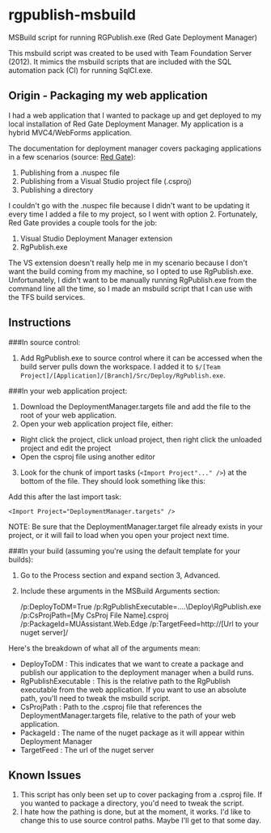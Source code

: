 rgpublish-msbuild
=================

MSBuild script for running RGPublish.exe (Red Gate Deployment Manager)

This msbuild script was created to be used with Team Foundation Server (2012).  It mimics the msbuild scripts that are included with the SQL automation pack (CI) for running SqlCI.exe.


Origin - Packaging my web application
-------------------------------------

I had a web application that I wanted to package up and get deployed to my local installation of Red Gate Deployment Manager.  My application is a hybrid MVC4/WebForms application.

The documentation for deployment manager covers packaging applications in a few scenarios (source: [Red Gate](http://documentation.red-gate.com/display/DM2/Packaging+applications)):

1. Publishing from a .nuspec file
2. Publishing from a Visual Studio project file (.csproj)
3. Publishing a directory

I couldn't go with the .nuspec file because I didn't want to be updating it every time I added a file to my project, so I went with option 2.  Fortunately, Red Gate provides a couple tools for the job:

1. Visual Studio Deployment Manager extension
2. RgPublish.exe

The VS extension doesn't really help me in my scenario because I don't want the build coming from my machine, so I opted to use RgPublish.exe.  Unfortunately, I didn't want to be manually running RgPublish.exe from the command line all the time, so I made an msbuild script that I can use with the TFS build services.


Instructions
------------

###In source control:
1. Add RgPublish.exe to source control where it can be accessed when the build server pulls down the workspace.  I added it to `$/[Team Project]/[Application]/[Branch]/Src/Deploy/RgPublish.exe`.

###In your web application project:
1. Download the DeploymentManager.targets file and add the file to the root of your web application.
2. Open your web application project file, either:
  - Right click the project, click unload project, then right click the unloaded project and edit the project
  - Open the csproj file using another editor
3. Look for the chunk of import tasks (`<Import Project"..." />`) at the bottom of the file.  They should look something like this:

    <Import Project="$(MSBuildBinPath)\Microsoft.CSharp.targets" />
    <Import Project="$(VSToolsPath)\WebApplications\Microsoft.WebApplication.targets" Condition="'$(VSToolsPath)' != ''" />
    <Import Project="$(MSBuildExtensionsPath32)\Microsoft\VisualStudio\v10.0\WebApplications\Microsoft.WebApplication.targets" Condition="false" />

  Add this after the last import task:
  
    <Import Project="DeploymentManager.targets" />
  
  NOTE: Be sure that the DeploymentManager.target file already exists in your project, or it will fail to load when you open your project next time.

  
###In your build (assuming you're using the default template for your builds):
1. Go to the Process section and expand section 3, Advanced.
2. Include these arguments in the MSBuild Arguments section:

    /p:DeployToDM=True /p:RgPublishExecutable=..\..\Deploy\RgPublish.exe /p:CsProjPath=[My CsProj File Name].csproj /p:PackageId=MUAssistant.Web.Edge /p:TargetFeed=http://[Url to your nuget server]/

Here's the breakdown of what all of the arguments mean:
- DeployToDM : This indicates that we want to create a package and publish our application to the deployment manager when a build runs.
- RgPublishExecutable : This is the relative path to the RgPublish executable from the web application.  If you want to use an absolute path, you'll need to tweak the msbuild script.
- CsProjPath : Path to the .csproj file that references the DeploymentManager.targets file, relative to the path of your web application.
- PackageId : The name of the nuget package as it will appear within Deployment Manager
- TargetFeed : The url of the nuget server

Known Issues
------------

1. This script has only been set up to cover packaging from a .csproj file.  If you wanted to package a directory, you'd need to tweak the script.
2. I hate how the pathing is done, but at the moment, it works.  I'd like to change this to use source control paths.  Maybe I'll get to that some day.

